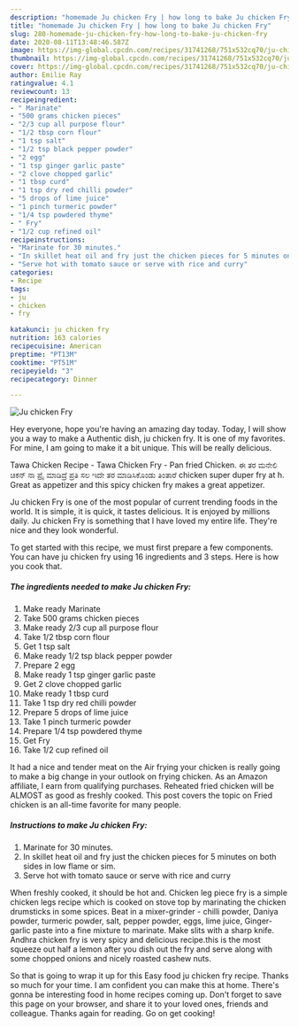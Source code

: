 ```yaml
---
description: "homemade Ju chicken Fry | how long to bake Ju chicken Fry"
title: "homemade Ju chicken Fry | how long to bake Ju chicken Fry"
slug: 280-homemade-ju-chicken-fry-how-long-to-bake-ju-chicken-fry
date: 2020-08-11T13:48:46.587Z
image: https://img-global.cpcdn.com/recipes/31741268/751x532cq70/ju-chicken-fry-recipe-main-photo.jpg
thumbnail: https://img-global.cpcdn.com/recipes/31741268/751x532cq70/ju-chicken-fry-recipe-main-photo.jpg
cover: https://img-global.cpcdn.com/recipes/31741268/751x532cq70/ju-chicken-fry-recipe-main-photo.jpg
author: Emilie Ray
ratingvalue: 4.1
reviewcount: 13
recipeingredient:
- " Marinate"
- "500 grams chicken pieces"
- "2/3 cup all purpose flour"
- "1/2 tbsp corn flour"
- "1 tsp salt"
- "1/2 tsp black pepper powder"
- "2 egg"
- "1 tsp ginger garlic paste"
- "2 clove chopped garlic"
- "1 tbsp curd"
- "1 tsp dry red chilli powder"
- "5 drops of lime juice"
- "1 pinch turmeric powder"
- "1/4 tsp powdered thyme"
- " Fry"
- "1/2 cup refined oil"
recipeinstructions:
- "Marinate for 30 minutes."
- "In skillet heat oil and fry just the chicken pieces for 5 minutes on both sides in low flame or sim."
- "Serve hot with tomato sauce or serve with rice and curry"
categories:
- Recipe
tags:
- ju
- chicken
- fry

katakunci: ju chicken fry 
nutrition: 163 calories
recipecuisine: American
preptime: "PT13M"
cooktime: "PT51M"
recipeyield: "3"
recipecategory: Dinner

---
```



![Ju chicken Fry](https://img-global.cpcdn.com/recipes/31741268/751x532cq70/ju-chicken-fry-recipe-main-photo.jpg)

Hey everyone, hope you're having an amazing day today. Today, I will show you a way to make a Authentic dish, ju chicken fry. It is one of my favorites. For mine, I am going to make it a bit unique. This will be really delicious.

Tawa Chicken Recipe - Tawa Chicken Fry - Pan fried Chicken. ಈ ತರ ಮನೇಲಿ ಚಿಕನ್ ನಾ ಪ್ರೈ ಮಾಡಿದ್ರೆ ಪ್ರತಿ ಸಲ ಇದೇ ತರ ಮಾಡಿಸಿಕೊಂಡು ತಿಂತಾರೆ chicken super duper fry at h. Great as appetizer and this spicy chicken fry makes a great appetizer.

Ju chicken Fry is one of the most popular of current trending foods in the world. It is simple, it is quick, it tastes delicious. It is enjoyed by millions daily. Ju chicken Fry is something that I have loved my entire life. They're nice and they look wonderful.


To get started with this recipe, we must first prepare a few components. You can have ju chicken fry using 16 ingredients and 3 steps. Here is how you cook that.

<!--inarticleads1-->

##### The ingredients needed to make Ju chicken Fry:

1. Make ready  Marinate
1. Take 500 grams chicken pieces
1. Make ready 2/3 cup all purpose flour
1. Take 1/2 tbsp corn flour
1. Get 1 tsp salt
1. Make ready 1/2 tsp black pepper powder
1. Prepare 2 egg
1. Make ready 1 tsp ginger garlic paste
1. Get 2 clove chopped garlic
1. Make ready 1 tbsp curd
1. Take 1 tsp dry red chilli powder
1. Prepare 5 drops of lime juice
1. Take 1 pinch turmeric powder
1. Prepare 1/4 tsp powdered thyme
1. Get  Fry
1. Take 1/2 cup refined oil


It had a nice and tender meat on the Air frying your chicken is really going to make a big change in your outlook on frying chicken. As an Amazon affiliate, I earn from qualifying purchases. Reheated fried chicken will be ALMOST as good as freshly cooked. This post covers the topic on Fried chicken is an all-time favorite for many people. 

<!--inarticleads2-->

##### Instructions to make Ju chicken Fry:

1. Marinate for 30 minutes.
1. In skillet heat oil and fry just the chicken pieces for 5 minutes on both sides in low flame or sim.
1. Serve hot with tomato sauce or serve with rice and curry


When freshly cooked, it should be hot and. Chicken leg piece fry is a simple chicken legs recipe which is cooked on stove top by marinating the chicken drumsticks in some spices. Beat in a mixer-grinder - chilli powder, Daniya powder, turmeric powder, salt, pepper powder, eggs, lime juice, Ginger-garlic paste into a fine mixture to marinate. Make slits with a sharp knife. Andhra chicken fry is very spicy and delicious recipe.this is the most squeeze out half a lemon after you dish out the fry and serve along with some chopped onions and nicely roasted cashew nuts. 

So that is going to wrap it up for this Easy food ju chicken fry recipe. Thanks so much for your time. I am confident you can make this at home. There's gonna be interesting food in home recipes coming up. Don't forget to save this page on your browser, and share it to your loved ones, friends and colleague. Thanks again for reading. Go on get cooking!
